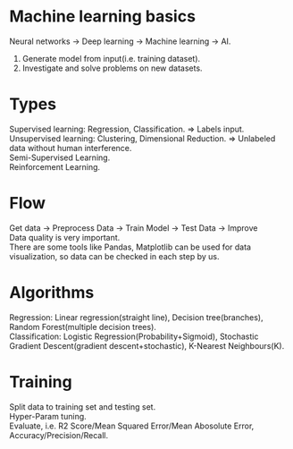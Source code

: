 # Machine learning basics
Neural networks -> Deep learning -> Machine learning -> AI.
1. Generate model from input(i.e. training dataset).
2. Investigate and solve problems on new datasets.

# Types
Supervised learning: Regression, Classification. => Labels input.  
Unsupervised learning: Clustering, Dimensional Reduction. => Unlabeled data without human interference.  
Semi-Supervised Learning.  
Reinforcement Learning.  

# Flow
Get data -> Preprocess Data -> Train Model -> Test Data -> Improve  
Data quality is very important.  
There are some tools like Pandas, Matplotlib can be used for data visualization, so data can be checked in each step by us.

# Algorithms
Regression: Linear regression(straight line), Decision tree(branches), Random Forest(multiple decision trees).  
Classification: Logistic Regression(Probability+Sigmoid), Stochastic Gradient Descent(gradient descent+stochastic), K-Nearest Neighbours(K).  

# Training
Split data to training set and testing set.  
Hyper-Param tuning.  
Evaluate, i.e. R2 Score/Mean Squared Error/Mean Abosolute Error, Accuracy/Precision/Recall.
